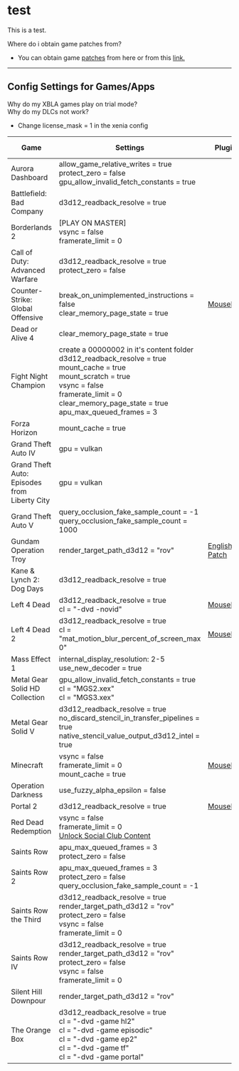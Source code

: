 # test

This is a test.

Where do i obtain game patches from?
- You can obtain game [patches](https://github.com/xenia-canary/game-patches/releases/latest/download/game-patches.zip) from here or from this [link.](https://github.com/xenia-canary/game-patches)

---

## Config Settings for Games/Apps

Why do my XBLA games play on trial mode?</br>
Why do my DLCs not work?
- Change license_mask = 1 in the xenia config

| Game | Settings | Plugins | Recommended TUs | Netplay Compatibility
|---|---|---|---|---|
| Aurora Dashboard | allow_game_relative_writes = true</br>protect_zero = false</br>gpu_allow_invalid_fetch_constants = true | | Base | No
| Battlefield: Bad Company | d3d12_readback_resolve = true | | Base | No
| Borderlands 2 | [PLAY ON MASTER]<br>vsync = false<br>framerate_limit = 0 | | Base | [Yes](https://github.com/AdrianCassar/xenia-canary/tree/netplay_canary_experimental_readme?tab=readme-ov-file#netplay-fork)
| Call of Duty: Advanced Warfare | d3d12_readback_resolve = true</br>protect_zero = false | | TU 17 | [Yes](https://github.com/AdrianCassar/xenia-canary/tree/netplay_canary_experimental_readme?tab=readme-ov-file#netplay-fork)
| Counter-Strike: Global Offensive | break_on_unimplemented_instructions = false</br>clear_memory_page_state = true | [Mousehook](https://github.com/marinesciencedude/xenia-canary-mousehook) | Base | [Yes](https://github.com/AdrianCassar/xenia-canary/tree/netplay_canary_experimental_readme?tab=readme-ov-file#netplay-fork)
| Dead or Alive 4 | clear_memory_page_state = true | | Base | [Yes](https://github.com/AdrianCassar/xenia-canary/tree/netplay_canary_experimental_readme?tab=readme-ov-file#netplay-fork)
| Fight Night Champion | create a 00000002 in it's content folder<br>d3d12_readback_resolve = true<br>mount_cache = true<br>mount_scratch = true<br>vsync = false<br>framerate_limit = 0<br>clear_memory_page_state = true<br>apu_max_queued_frames = 3 | | Base | No
| Forza Horizon | mount_cache = true | | Base | No
| Grand Theft Auto IV | gpu = vulkan | | TU 8 | No
| Grand Theft Auto: Episodes from Liberty City | gpu = vulkan | | Base | No
| Grand Theft Auto V | query_occlusion_fake_sample_count = -1<br>query_occlusion_fake_sample_count = 1000 | | TU 26 | [Yes](https://github.com/AdrianCassar/xenia-canary/tree/netplay_canary_experimental_readme?tab=readme-ov-file#netplay-fork)
| Gundam Operation Troy | render_target_path_d3d12 = "rov" | [English Patch](https://github.com/Eight-Mansions/MSGOT/releases) | TU 1 | [Yes](https://github.com/AdrianCassar/xenia-canary/tree/netplay_canary_experimental_readme?tab=readme-ov-file#netplay-fork)
| Kane & Lynch 2: Dog Days | d3d12_readback_resolve = true | | TU 1 | No
| Left 4 Dead | d3d12_readback_resolve = true<br>cl = "-dvd -novid" | [Mousehook](https://github.com/marinesciencedude/xenia-canary-mousehook) | Base | [Yes](https://github.com/AdrianCassar/xenia-canary/tree/netplay_canary_experimental_readme?tab=readme-ov-file#netplay-fork)
| Left 4 Dead 2 | d3d12_readback_resolve = true<br>cl = "mat_motion_blur_percent_of_screen_max 0" | [Mousehook](https://github.com/marinesciencedude/xenia-canary-mousehook) | Base | [Yes](https://github.com/AdrianCassar/xenia-canary/tree/netplay_canary_experimental_readme?tab=readme-ov-file#netplay-fork)
| Mass Effect 1 | internal_display_resolution: 2-5<br>use_new_decoder = true | | Base | No
| Metal Gear Solid HD Collection | gpu_allow_invalid_fetch_constants = true<br>cl = "MGS2.xex"<br>cl = "MGS3.xex" | | Base | No
| Metal Gear Solid V | d3d12_readback_resolve = true<br>no_discard_stencil_in_transfer_pipelines = true<br>native_stencil_value_output_d3d12_intel = true | | Base | No
| Minecraft | vsync = false<br>framerate_limit = 0<br>mount_cache = true | [Mousehook](https://github.com/marinesciencedude/xenia-canary-mousehook) | Base | No
| Operation Darkness | use_fuzzy_alpha_epsilon = false | | Base | No
| Portal 2 | d3d12_readback_resolve = true | [Mousehook](https://github.com/marinesciencedude/xenia-canary-mousehook) | Base | [Yes](https://github.com/AdrianCassar/xenia-canary/tree/netplay_canary_experimental_readme?tab=readme-ov-file#netplay-fork)
| Red Dead Redemption | vsync = false<br>framerate_limit = 0<br>[Unlock Social Club Content](https://github.com/xenia-project/game-compatibility/issues/108#issuecomment-1357339081) | | Base | [Yes](https://github.com/AdrianCassar/xenia-canary/tree/netplay_canary_experimental_readme?tab=readme-ov-file#netplay-fork)
| Saints Row | apu_max_queued_frames = 3<br>protect_zero = false | | TU 1 | not yet.
| Saints Row 2 | apu_max_queued_frames = 3<br>protect_zero = false<br>query_occlusion_fake_sample_count = -1 | | Base | [Yes](https://github.com/AdrianCassar/xenia-canary/tree/netplay_canary_experimental_readme?tab=readme-ov-file#netplay-fork)
| Saints Row the Third | d3d12_readback_resolve = true<br>render_target_path_d3d12 = "rov"<br>protect_zero = false<br>vsync = false<br>framerate_limit = 0 | | Base | [Yes](https://github.com/AdrianCassar/xenia-canary/tree/netplay_canary_experimental_readme?tab=readme-ov-file#netplay-fork)
| Saints Row IV | d3d12_readback_resolve = true<br>render_target_path_d3d12 = "rov"<br>protect_zero = false<br>vsync = false<br>framerate_limit = 0 | | Base | [Yes](https://github.com/AdrianCassar/xenia-canary/tree/netplay_canary_experimental_readme?tab=readme-ov-file#netplay-fork)
| Silent Hill Downpour | render_target_path_d3d12 = "rov" | | Base | No
| The Orange Box | d3d12_readback_resolve = true<br>cl = "-dvd -game hl2"<br>cl = "-dvd -game episodic"<br>cl = "-dvd -game ep2"<br>cl = "-dvd -game tf"<br>cl = "-dvd -game portal" | | Base | [Yes](https://github.com/AdrianCassar/xenia-canary/tree/netplay_canary_experimental_readme?tab=readme-ov-file#netplay-fork)
